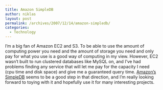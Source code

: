 ```yaml
---
title: Amazon SimpleDB
author: niklas
layout: post
permalink: /archives/2007/12/14/amazon-simpledb/
categories:
  - Technology
---
```

I&#8217;m a big fan of Amazon EC2 and S3. To be able to use the amount of computing power you need and the amount of storage you need and only pay for what you use is a good way of computing in my view. However, EC2 wasn&#8217;t built to run clustered databases like MySQL on, and I&#8217;ve had problems finding any service that will let me pay for the capacity I need (cpu time and disk space) and give me a guaranteed query time. [Amazon&#8217;s SimpleDB][1] seems to be a good step in that direction, and I&#8217;m really looking forward to toying with it and hopefully use it for many interesting projects.

 [1]: http://www.amazon.com/gp/browse.html?node=342335011